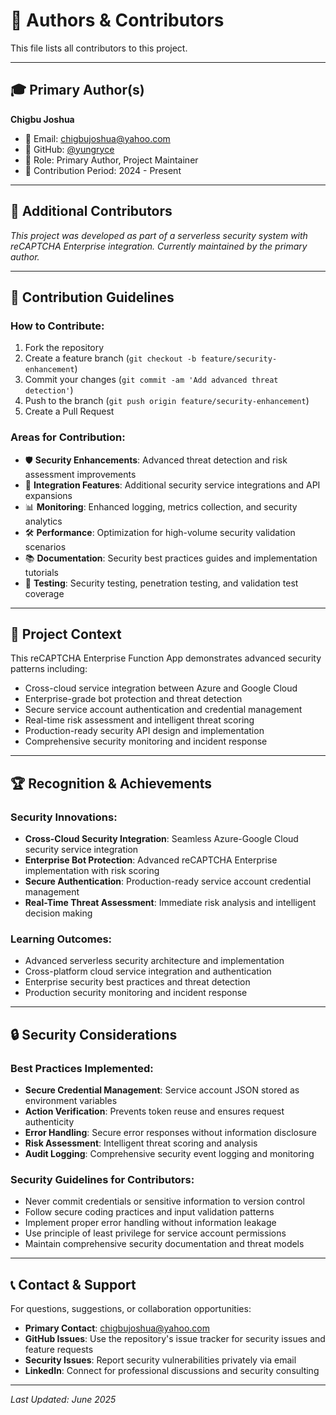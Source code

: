 # 👥 Authors & Contributors

This file lists all contributors to this project.

---

## 🎓 Primary Author(s)

**Chigbu Joshua**
- 📧 Email: [chigbujoshua@yahoo.com](mailto:chigbujoshua@yahoo.com)
- 🐙 GitHub: [@yungryce](https://github.com/yungryce)
- 🎯 Role: Primary Author, Project Maintainer
- 📅 Contribution Period: 2024 - Present

---

## 🤝 Additional Contributors

*This project was developed as part of a serverless security system with reCAPTCHA Enterprise integration. Currently maintained by the primary author.*

<!-- Template for additional contributors:
**{Full Name}**
- 📧 Email: [{email}](mailto:{email})
- 🐙 GitHub: [@{username}](https://github.com/{username})
- 🎯 Role: {Role/Contribution Type}
- 📅 Contribution Period: {START_DATE} - {END_DATE}
-->

---

## 📝 Contribution Guidelines

### How to Contribute:
1. Fork the repository
2. Create a feature branch (`git checkout -b feature/security-enhancement`)
3. Commit your changes (`git commit -am 'Add advanced threat detection'`)
4. Push to the branch (`git push origin feature/security-enhancement`)
5. Create a Pull Request

### Areas for Contribution:
- 🛡️ **Security Enhancements**: Advanced threat detection and risk assessment improvements
- 🔧 **Integration Features**: Additional security service integrations and API expansions
- 📊 **Monitoring**: Enhanced logging, metrics collection, and security analytics
- 🛠️ **Performance**: Optimization for high-volume security validation scenarios
- 📚 **Documentation**: Security best practices guides and implementation tutorials
- 🧪 **Testing**: Security testing, penetration testing, and validation test coverage

---

## 🎯 Project Context

This reCAPTCHA Enterprise Function App demonstrates advanced security patterns including:
- Cross-cloud service integration between Azure and Google Cloud
- Enterprise-grade bot protection and threat detection
- Secure service account authentication and credential management
- Real-time risk assessment and intelligent threat scoring
- Production-ready security API design and implementation
- Comprehensive security monitoring and incident response

---

## 🏆 Recognition & Achievements

### Security Innovations:
- **Cross-Cloud Security Integration**: Seamless Azure-Google Cloud security service integration
- **Enterprise Bot Protection**: Advanced reCAPTCHA Enterprise implementation with risk scoring
- **Secure Authentication**: Production-ready service account credential management
- **Real-Time Threat Assessment**: Immediate risk analysis and intelligent decision making

### Learning Outcomes:
- Advanced serverless security architecture and implementation
- Cross-platform cloud service integration and authentication
- Enterprise security best practices and threat detection
- Production security monitoring and incident response

---

## 🔒 Security Considerations

### Best Practices Implemented:
- **Secure Credential Management**: Service account JSON stored as environment variables
- **Action Verification**: Prevents token reuse and ensures request authenticity
- **Error Handling**: Secure error responses without information disclosure
- **Risk Assessment**: Intelligent threat scoring and analysis
- **Audit Logging**: Comprehensive security event logging and monitoring

### Security Guidelines for Contributors:
- Never commit credentials or sensitive information to version control
- Follow secure coding practices and input validation patterns
- Implement proper error handling without information leakage
- Use principle of least privilege for service account permissions
- Maintain comprehensive security documentation and threat models

---

## 📞 Contact & Support

For questions, suggestions, or collaboration opportunities:
- **Primary Contact**: [chigbujoshua@yahoo.com](mailto:chigbujoshua@yahoo.com)
- **GitHub Issues**: Use the repository's issue tracker for security issues and feature requests
- **Security Issues**: Report security vulnerabilities privately via email
- **LinkedIn**: Connect for professional discussions and security consulting

---

*Last Updated: June 2025*
